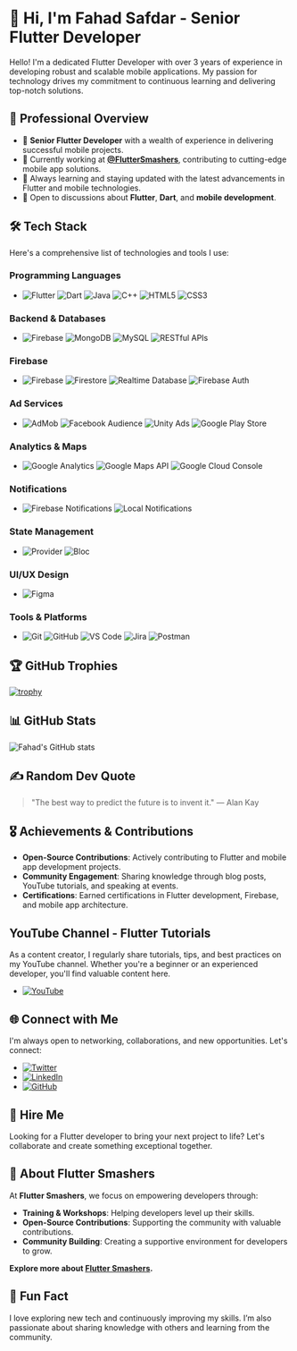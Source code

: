 # 👋 Hi, I'm Fahad Safdar - Senior Flutter Developer

Hello! I'm a dedicated Flutter Developer with over 3 years of experience in developing robust and scalable mobile applications. My passion for technology drives my commitment to continuous learning and delivering top-notch solutions.

## 🚀 Professional Overview
- 💼 **Senior Flutter Developer** with a wealth of experience in delivering successful mobile projects.
- 🔭 Currently working at **[@FlutterSmashers](#)**, contributing to cutting-edge mobile app solutions.
- 🌱 Always learning and staying updated with the latest advancements in Flutter and mobile technologies.
- 💬 Open to discussions about **Flutter**, **Dart**, and **mobile development**.

## 🛠️ Tech Stack
Here's a comprehensive list of technologies and tools I use:

### **Programming Languages**
- ![Flutter](https://img.shields.io/badge/Flutter-%2302569B.svg?style=for-the-badge&logo=Flutter&logoColor=white) ![Dart](https://img.shields.io/badge/Dart-%230175C2.svg?style=for-the-badge&logo=Dart&logoColor=white) ![Java](https://img.shields.io/badge/Java-%23FF8C00.svg?style=for-the-badge&logo=Java&logoColor=white) ![C++](https://img.shields.io/badge/C++-%2300599C.svg?style=for-the-badge&logo=Cplusplus&logoColor=white) ![HTML5](https://img.shields.io/badge/HTML5-%23E34F26.svg?style=for-the-badge&logo=HTML5&logoColor=white) ![CSS3](https://img.shields.io/badge/CSS3-%231572B6.svg?style=for-the-badge&logo=CSS3&logoColor=white) 

### **Backend & Databases**
- ![Firebase](https://img.shields.io/badge/Firebase-%23039BE5.svg?style=for-the-badge&logo=Firebase&logoColor=white) ![MongoDB](https://img.shields.io/badge/MongoDB-%2347A248.svg?style=for-the-badge&logo=MongoDB&logoColor=white) ![MySQL](https://img.shields.io/badge/MySQL-%2300758F.svg?style=for-the-badge&logo=MySQL&logoColor=white) ![RESTful APIs](https://img.shields.io/badge/REST-APIs-%23FF6F00?style=for-the-badge)


### **Firebase**
- ![Firebase](https://img.shields.io/badge/Firebase-%23039BE5.svg?style=for-the-badge&logo=Firebase&logoColor=white) ![Firestore](https://img.shields.io/badge/Cloud_Firestore-%23F6C342.svg?style=for-the-badge&logo=GoogleCloud&logoColor=white) ![Realtime Database](https://img.shields.io/badge/Realtime_Database-%23F6C342.svg?style=for-the-badge&logo=GoogleCloud&logoColor=white) ![Firebase Auth](https://img.shields.io/badge/Firebase_Auth-%23F6C342.svg?style=for-the-badge&logo=Firebase&logoColor=white)

### **Ad Services**
- ![AdMob](https://img.shields.io/badge/AdMob-%23F6C342.svg?style=for-the-badge&logo=GoogleAds&logoColor=white) ![Facebook Audience](https://img.shields.io/badge/Facebook_Audience-%234267B2.svg?style=for-the-badge&logo=Facebook&logoColor=white) ![Unity Ads](https://img.shields.io/badge/Unity_Ads-%23000000.svg?style=for-the-badge&logo=Unity&logoColor=white) ![Google Play Store](https://img.shields.io/badge/Google_Play_Store-%23F6C342.svg?style=for-the-badge&logo=GooglePlay&logoColor=white) 

### **Analytics & Maps**
- ![Google Analytics](https://img.shields.io/badge/Google_Analytics-%23F6C342.svg?style=for-the-badge&logo=GoogleAnalytics&logoColor=white) ![Google Maps API](https://img.shields.io/badge/Google_Maps_API-%23F6C342.svg?style=for-the-badge&logo=GoogleMaps&logoColor=white) ![Google Cloud Console](https://img.shields.io/badge/Google_Cloud_Console-%23F6C342.svg?style=for-the-badge&logo=GoogleCloud&logoColor=white) 

### **Notifications**
- ![Firebase Notifications](https://img.shields.io/badge/Firebase_Notifications-%23F6C342.svg?style=for-the-badge&logo=Firebase&logoColor=white) ![Local Notifications](https://img.shields.io/badge/Local_Notifications-%23000000.svg?style=for-the-badge&logo=Android&logoColor=white) 



### **State Management**
- ![Provider](https://img.shields.io/badge/Provider-%23E74430.svg?style=for-the-badge&logo=Provider&logoColor=white) ![Bloc](https://img.shields.io/badge/Bloc-%2300C4B3.svg?style=for-the-badge&logo=Bloc&logoColor=white)

### **UI/UX Design**
- ![Figma](https://img.shields.io/badge/Figma-%23F24E1E.svg?style=for-the-badge&logo=Figma&logoColor=white)

### **Tools & Platforms**
- ![Git](https://img.shields.io/badge/Git-%23F05033.svg?style=for-the-badge&logo=Git&logoColor=white) ![GitHub](https://img.shields.io/badge/GitHub-%2312100E.svg?style=for-the-badge&logo=GitHub&logoColor=white) ![VS Code](https://img.shields.io/badge/VS_Code-%23007ACC.svg?style=for-the-badge&logo=VisualStudioCode&logoColor=white) ![Jira](https://img.shields.io/badge/Jira-%230052CC.svg?style=for-the-badge&logo=Jira&logoColor=white) ![Postman](https://img.shields.io/badge/Postman-%23FF6C37.svg?style=for-the-badge&logo=Postman&logoColor=white)

## 🏆 GitHub Trophies
[![trophy](https://github-profile-trophy.vercel.app/?username=yourusername&theme=onedark)](https://github.com/yourusername/github-profile-trophy)

## 📊 GitHub Stats
![Fahad's GitHub stats](https://github-readme-stats.vercel.app/api?username=yourusername&show_icons=true&theme=radical)

## ✍️ Random Dev Quote

>
> "The best way to predict the future is to invent it." — Alan Kay
> 
>  



## 🎖️ Achievements & Contributions
- **Open-Source Contributions**: Actively contributing to Flutter and mobile app development projects.
- **Community Engagement**: Sharing knowledge through blog posts, YouTube tutorials, and speaking at events.
- **Certifications**: Earned certifications in Flutter development, Firebase, and mobile app architecture.

##  YouTube Channel - Flutter Tutorials
As a content creator, I regularly share tutorials, tips, and best practices on my YouTube channel. Whether you're a beginner or an experienced developer, you'll find valuable content here.

- [![YouTube](https://img.shields.io/badge/YouTube-%23FF0000.svg?style=for-the-badge&logo=YouTube&logoColor=white)](https://youtube.com/@FlutterSmashers)

## 🌐 Connect with Me
I'm always open to networking, collaborations, and new opportunities. Let's connect:

- [![Twitter](https://img.shields.io/badge/Twitter-%231DA1F2.svg?style=for-the-badge&logo=Twitter&logoColor=white)](https://twitter.com/ifahadislive)
- [![LinkedIn](https://img.shields.io/badge/LinkedIn-%230077B5.svg?style=for-the-badge&logo=LinkedIn&logoColor=white)](https://www.linkedin.com/in/ifahadislive/)
- [![GitHub](https://img.shields.io/badge/GitHub-%2312100E.svg?style=for-the-badge&logo=GitHub&logoColor=white)](https://github.com/ifahadislive)

## 💼 Hire Me
Looking for a Flutter developer to bring your next project to life? Let's collaborate and create something exceptional together.

## 🏢 About Flutter Smashers
At **Flutter Smashers**, we focus on empowering developers through:

- **Training & Workshops**: Helping developers level up their skills.
- **Open-Source Contributions**: Supporting the community with valuable contributions.
- **Community Building**: Creating a supportive environment for developers to grow.

**Explore more about [Flutter Smashers](#).**

## 💬 Fun Fact
I love exploring new tech and continuously improving my skills. I’m also passionate about sharing knowledge with others and learning from the community.

